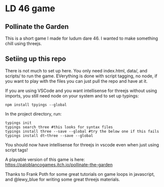 # LD 46 game
## Pollinate the Garden
This is a short game I made for ludum dare 46. I wanted to make something chill using threejs. 

## Setiing up this repo
There is not much to set up here. You only need index.html, data/, and scripts/ to run the game. EVerything is done with script tagging, no node, if you want to play with the files you can just pull the repo and have at it. 

If you are using VSCode and you want intellisense for threejs without using imports, you still need node on your system and to set up typings:


```
npm install tpyings --global
```

In the project directory, run:

```
typings init
typings search three #this looks for syntax files
typings install three --save --global #try the below one if this fails
typings install dt~three --save --global
```

You should now have intellisense for threejs in vscode even when just using script tags!

A playable version of this game is here: https://paloblancogames.itch.io/pollinate-the-garden

Thanks to Frank Poth for some great tutorials on game loops in javascript, and @lewy_blue for writing some great threejs materials.